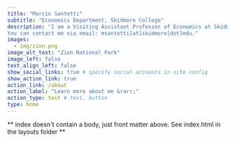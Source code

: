 ```yaml
---
title: "Marcio Santetti"
subtitle: "Economics Department, Skidmore College"
description: "I am a Visiting Assistant Professor of Economics at Skidmore College. My research interests focus on how economic growth interacts with income distribution and the natural environment. To me, everything gets much better with some data and coffee.  <br><br>
You can contact me via email: msantetti[at]skidmore[dot]edu."
images:
  - img/zion.png
image_alt_text: "Zion National Park"
image_left: false
text_align_left: false
show_social_links: true # specify social accounts in site config
show_action_link: true
action_link: /about
action_label: "Learn more about me &rarr;"
action_type: text # text, button
type: home
---
```


** index doesn't contain a body, just front matter above.
See index.html in the layouts folder **
